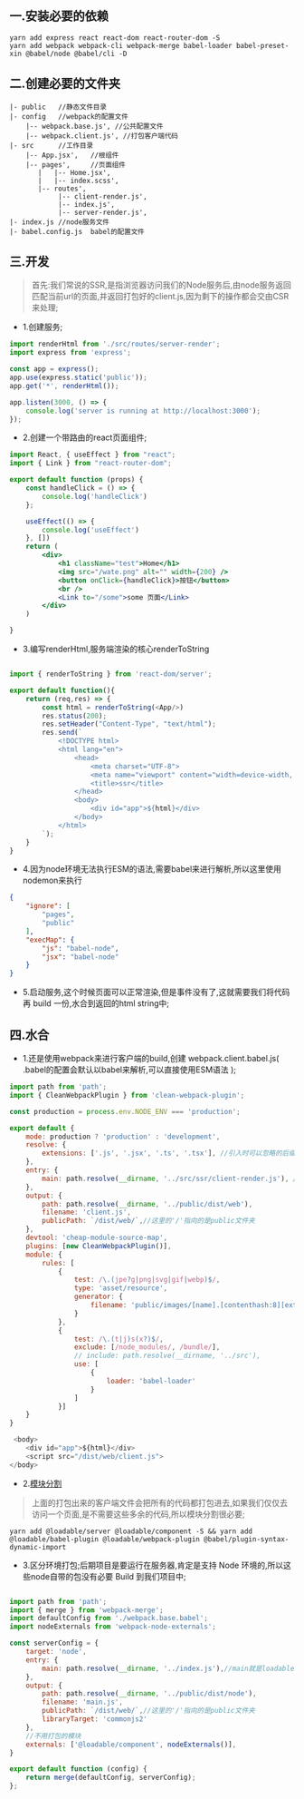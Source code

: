 ## 一.安装必要的依赖
```
yarn add express react react-dom react-router-dom -S
yarn add webpack webpack-cli webpack-merge babel-loader babel-preset-xin @babel/node @babel/cli -D
``` 

## 二.创建必要的文件夹
```
|- public   //静态文件目录
|- config   //webpack的配置文件
    |-- webpack.base.js', //公共配置文件
    |-- webpack.client.js', //打包客户端代码
|- src      //工作目录
    |-- App.jsx',   //根组件
    |-- pages',     //页面组件
       |   |-- Home.jsx',
       |   |-- index.scss',
       |-- routes',
            |-- client-render.js',
            |-- index.js',
            |-- server-render.js',
|- index.js //node服务文件
|- babel.config.js  babel的配置文件
```

## 三.开发
> 首先:我们常说的SSR,是指浏览器访问我们的Node服务后,由node服务返回匹配当前url的页面,并返回打包好的client.js,因为剩下的操作都会交由CSR来处理;

-   1.创建服务;

```main.js
import renderHtml from './src/routes/server-render';
import express from 'express';

const app = express();
app.use(express.static('public'));
app.get('*', renderHtml());

app.listen(3000, () => {
    console.log('server is running at http://localhost:3000');
});
```

-   2.创建一个带路由的react页面组件;

```App.jsx
import React, { useEffect } from "react";
import { Link } from "react-router-dom";

export default function (props) {
    const handleClick = () => {
        console.log('handleClick')
    };

    useEffect(() => {
        console.log('useEffect')
    }, [])
    return (
        <div>
            <h1 className="test">Home</h1>
            <img src="/wate.png" alt="" width={200} />
            <button onClick={handleClick}>按钮</button>
            <br />
            <Link to="/some">some 页面</Link>
        </div>
    )

}
```

-   3.编写renderHtml,服务端渲染的核心renderToString

```renderHtml.js

import { renderToString } from 'react-dom/server';

export default function(){
    return (req,res) => {
        const html = renderToString(<App/>)
        res.status(200);
        res.setHeader("Content-Type", "text/html");
        res.send(`
            <!DOCTYPE html>
            <html lang="en">
                <head>
                    <meta charset="UTF-8">
                    <meta name="viewport" content="width=device-width, initial-scale=1.0">
                    <title>ssr</title>
                </head>
                <body>
                    <div id="app">${html}</div>
                </body>
            </html>
        `);
    }
}
```

-   4.因为node环境无法执行ESM的语法,需要babel来进行解析,所以这里使用nodemon来执行

```nodemon.json
{
    "ignore": [
        "pages",
        "public"
    ],
    "execMap": {
        "js": "babel-node",
        "jsx": "babel-node"
    }
}
```
-   5.启动服务,这个时候页面可以正常渲染,但是事件没有了,这就需要我们将代码再 build 一份,水合到返回的html string中;


## 四.水合
-   1.还是使用webpack来进行客户端的build,创建 webpack.client.babel.js( .babel的配置会默认以babel来解析,可以直接使用ESM语法 );
```webpack.client.babel.js
import path from 'path';
import { CleanWebpackPlugin } from 'clean-webpack-plugin';

const production = process.env.NODE_ENV === 'production';

export default {
    mode: production ? 'production' : 'development',
    resolve: {
        extensions: ['.js', '.jsx', '.ts', '.tsx'], //引入时可以忽略的后缀
    },
    entry: {
        main: path.resolve(__dirname, '../src/ssr/client-render.js'), //多模块打包的chunks.id
    },
    output: {
        path: path.resolve(__dirname, '../public/dist/web'),
        filename: 'client.js',
        publicPath: `/dist/web/`,//这里的'/'指向的是public文件夹
    },
    devtool: 'cheap-module-source-map',
    plugins: [new CleanWebpackPlugin()],
    module: {
        rules: [
            {
                test: /\.(jpe?g|png|svg|gif|webp)$/,
                type: 'asset/resource',
                generator: {
                    filename: 'public/images/[name].[contenthash:8][ext]'
                }
            },
            {
                test: /\.(t|j)s(x?)$/,
                exclude: [/node_modules/, /bundle/],
                // include: path.resolve(__dirname, '../src'),
                use: [
                    {
                        loader: 'babel-loader'
                    }
                ]
            }]
    }
}
```

```renderHtml.js
 <body>
    <div id="app">${html}</div>
    <script src="/dist/web/client.js">
</body>
```

-   2.[模块分割](https://loadable-components.com/docs/server-side-rendering/)
>   上面的打包出来的客户端文件会把所有的代码都打包进去,如果我们仅仅去访问一个页面,是不需要这些多余的代码,所以模块分割很必要;
```
yarn add @loadable/server @loadable/component -S && yarn add @loadable/babel-plugin @loadable/webpack-plugin @babel/plugin-syntax-dynamic-import
```

-   3.区分环境打包;后期项目是要运行在服务器,肯定是支持 Node 环境的,所以这些node自带的包没有必要 Build 到我们项目中;

```webapck.server.babel.js

import path from 'path';
import { merge } from 'webpack-merge';
import defaultConfig from './webpack.base.babel';
import nodeExternals from 'webpack-node-externals';

const serverConfig = {
    target: 'node',
    entry: {
        main: path.resolve(__dirname, '../index.js'),//main就是loadable-stats.json中的chunks.id
    },
    output: {
        path: path.resolve(__dirname, '../public/dist/node'),
        filename: 'main.js',
        publicPath: `/dist/web/`,//这里的'/'指向的是public文件夹
        libraryTarget: 'commonjs2'
    },
    //不用打包的模块
    externals: ['@loadable/component', nodeExternals()],
}

export default function (config) {
    return merge(defaultConfig, serverConfig);
};
```